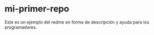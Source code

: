 # mi-primer-repo
Este es un ejemplo del redme en forma de descripción y ayuda para los programadores.
